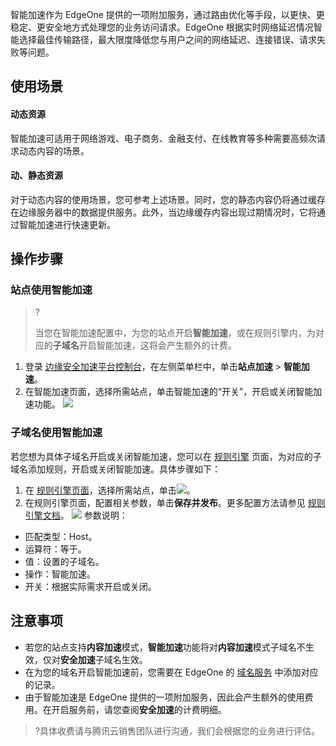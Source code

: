 智能加速作为 EdgeOne 提供的一项附加服务，通过路由优化等手段，以更快、更稳定、更安全地方式处理您的业务访问请求。EdgeOne 根据实时网络延迟情况智能选择最佳传输路径，最大限度降低您与用户之间的网络延迟、连接错误、请求失败等问题。


## 使用场景
#### 动态资源
智能加速可适用于网络游戏、电子商务、金融支付、在线教育等多种需要高频次请求动态内容的场景。

#### 动、静态资源
对于动态内容的使用场景，您可参考上述场景。同时，您的静态内容仍将通过缓存在边缘服务器中的数据提供服务。此外，当边缘缓存内容出现过期情况时，它将通过智能加速进行快速更新。

## 操作步骤
### 站点使用智能加速 

> ?
>
> 当您在智能加速配置中，为您的站点开启**智能加速**，或在规则引擎内，为对应的**子域名**开启智能加速，这将会产生额外的计费。
>
1. 登录 [边缘安全加速平台控制台](https://console.cloud.tencent.com/edgeone)，在左侧菜单栏中，单击**站点加速** > **智能加速**。
2. 在智能加速页面，选择所需站点，单击智能加速的“开关”，开启或关闭智能加速功能。
![](https://qcloudimg.tencent-cloud.cn/raw/bb30c3beaf81355c15eb06b5b1ff3cb7.png)

### 子域名使用智能加速
若您想为具体子域名开启或关闭智能加速，您可以在 [规则引擎](https://console.cloud.tencent.com/edgeone/rules) 页面，为对应的子域名添加规则，开启或关闭智能加速。具体步骤如下：

1. 在 [规则引擎页面](https://console.cloud.tencent.com/edgeone/rules)，选择所需站点，单击![](https://qcloudimg.tencent-cloud.cn/raw/0f0a8aa7913c1c31284b692eadbccd85.png)。
2. 在规则引擎页面，配置相关参数，单击**保存并发布**。更多配置方法请参见 [规则引擎文档](https://cloud.tencent.com/document/product/1552/70901)。
![](https://qcloudimg.tencent-cloud.cn/raw/ce44de89e8b4c158aae985566269ddb4.png)
参数说明：
 - 匹配类型：Host。
 - 运算符：等于。
 - 值：设置的子域名。
 - 操作：智能加速。
 - 开关：根据实际需求开启或关闭。
 
## 注意事项
-  若您的站点支持**内容加速**模式，**智能加速**功能将对**内容加速**模式子域名不生效，仅对**安全加速**子域名生效。
- 在为您的域名开启智能加速前，您需要在 EdgeOne 的 [域名服务](https://cloud.tencent.com/document/product/1552/70825) 中添加对应的记录。
- 由于智能加速是 EdgeOne 提供的一项附加服务，因此会产生额外的使用费用。在开启服务前，请您查阅**安全加速**的计费明细。
> ?具体收费请与腾讯云销售团队进行沟通，我们会根据您的业务进行评估。
